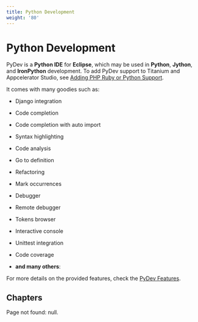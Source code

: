 ```yaml
---
title: Python Development
weight: '80'
---
```


# Python Development

PyDev is a **Python IDE** for **Eclipse**, which may be used in **Python**, **Jython**, and **IronPython** development. To add PyDev support to Titanium and Appcelerator Studio, see [Adding PHP Ruby or Python Support](/guide/Axway_Appcelerator_Studio/Axway_Appcelerator_Studio_Getting_Started/Adding_PHP_Ruby_or_Python_Support/).

It comes with many goodies such as:

* Django integration

* Code completion

* Code completion with auto import

* Syntax highlighting

* Code analysis

* Go to definition

* Refactoring

* Mark occurrences

* Debugger

* Remote debugger

* Tokens browser

* Interactive console

* Unittest integration

* Code coverage

* **and many others**:

For more details on the provided features, check the [PyDev Features](#undefined).

## Chapters

Page not found: null.
